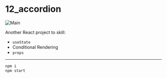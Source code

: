 # **12_accordion**

![Main](https://gpx.ge/challenge/js/img/12_accordion.png "image")

Another React project to skill:

- ``useState``
- Conditional Rendering
- ``props``

---
```sh
npm i
npm start
```